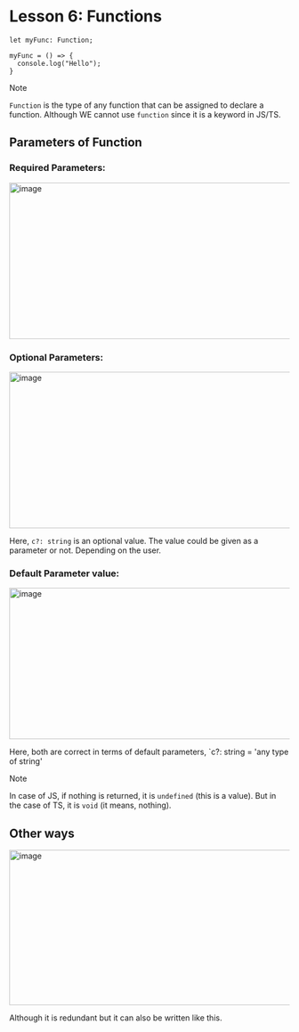 # Lesson 6: Functions

```tsc
let myFunc: Function;

myFunc = () => {
  console.log("Hello");
}
```

>[!NOTE]
> `Function` is the type of any function that can be assigned to declare a function. Although WE cannot use `function` since it is a keyword in JS/TS.


## Parameters of Function

### Required Parameters:


<img width="595" height="281" alt="image" src="https://github.com/user-attachments/assets/f51a0f1a-30e3-49be-ad13-0fcc25ad7e21" />


### Optional Parameters:

<img width="698" height="281" alt="image" src="https://github.com/user-attachments/assets/2de55e47-ad03-40e3-b864-45224bb21105" />

Here, `c?: string` is an optional value. The value could be given as a parameter or not. Depending on the user.

### Default Parameter value:

<img width="811" height="272" alt="image" src="https://github.com/user-attachments/assets/bc4b61be-0a4a-41be-aaa8-99bd0243ab58" />

Here, both are correct in terms of default parameters, `c?: string = 'any type of string'

>[!Note]
>In case of JS, if nothing is returned, it is `undefined` (this is a value). But in the case of TS, it is `void` (it means, nothing).


## Other ways

<img width="881" height="279" alt="image" src="https://github.com/user-attachments/assets/e1640e7b-6d26-4717-80e9-2834aed55f87" />

Although it is redundant but it can also be written like this.
